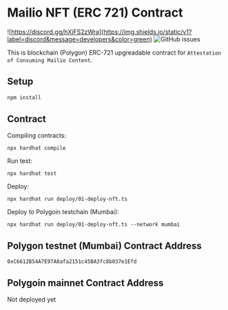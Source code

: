 # Mailio NFT (ERC 721) Contract
![https://discord.gg/hXjFS2zWra](https://img.shields.io/static/v1?label=discord&message=developers&color=green)
![GitHub issues](https://img.shields.io/github/issues/mailio/mailio-nft-bridge)

This is blockchain (Polygon) ERC-721 upgreadable contract for `Attestation of Consuming Mailio Content`. 

## Setup

```javascript
npm install
```

## Contract

Compiling contracts:
```
npx hardhat compile
```

Run test:
```
npx hardhat test
```

Deploy: 
```
npx hardhat run deploy/01-deploy-nft.ts
```

Deploy to Polygoin testchain (Mumbai):
```
npx hardhat run deploy/01-deploy-nft.ts --network mumbai
```


## Polygon testnet (Mumbai) Contract Address

`0xC6612B54A7E97A8afa2151c45BA3fc8b037e1Efd`

## Polygoin mainnet Contract Address

Not deployed yet